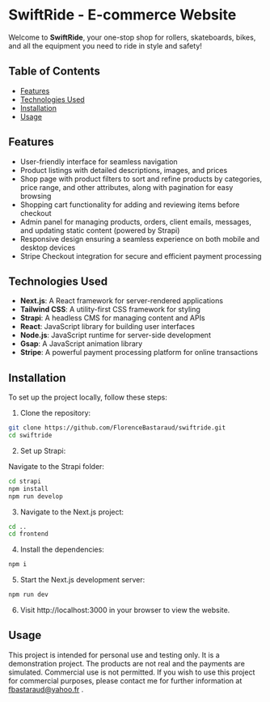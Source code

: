# SwiftRide - E-commerce Website

Welcome to **SwiftRide**, your one-stop shop for rollers, skateboards, bikes, and all the equipment you need to ride in style and safety!

## Table of Contents

- [Features](#features)
- [Technologies Used](#technologies-used)
- [Installation](#installation)
- [Usage](#usage)

## Features

- User-friendly interface for seamless navigation
- Product listings with detailed descriptions, images, and prices
- Shop page with product filters to sort and refine products by categories, price range, and other attributes, along with pagination for easy browsing
- Shopping cart functionality for adding and reviewing items before checkout
- Admin panel for managing products, orders, client emails, messages, and updating static content (powered by Strapi)
- Responsive design ensuring a seamless experience on both mobile and desktop devices
- Stripe Checkout integration for secure and efficient payment processing

## Technologies Used

- **Next.js**: A React framework for server-rendered applications
- **Tailwind CSS**: A utility-first CSS framework for styling
- **Strapi**: A headless CMS for managing content and APIs
- **React**: JavaScript library for building user interfaces
- **Node.js**: JavaScript runtime for server-side development
- **Gsap**: A JavaScript animation library
- **Stripe**: A powerful payment processing platform for online transactions

## Installation

To set up the project locally, follow these steps:

1. Clone the repository:

```bash
git clone https://github.com/FlorenceBastaraud/swiftride.git
cd swiftride

```

2. Set up Strapi:

Navigate to the Strapi folder:

```bash
cd strapi
npm install
npm run develop
```

3. Navigate to the Next.js project:

```bash
cd ..
cd frontend

```

4. Install the dependencies:

```bash
npm i

```

5. Start the Next.js development server:

```bash
npm run dev

```

6. Visit http://localhost:3000 in your browser to view the website.

## Usage

This project is intended for personal use and testing only. It is a demonstration project. The products are not real and the payments are simulated.
Commercial use is not permitted. If you wish to use this project for commercial purposes, please contact me for further information at [fbastaraud@yahoo.fr](mailto:fbastaraud@yahoo.fr)
.
